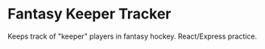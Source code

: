 # Fantasy Keeper Tracker
 Keeps track of "keeper" players in fantasy hockey. React/Express practice.
